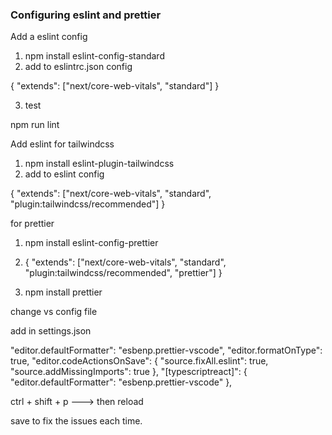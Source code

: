 ### Configuring eslint and prettier


Add a eslint config

1. npm install eslint-config-standard
2. add to eslintrc.json config

{
  "extends": ["next/core-web-vitals", "standard"]
}

3. test

npm run lint


Add eslint for tailwindcss

1. npm install eslint-plugin-tailwindcss
2. add to eslint config

{
  "extends": ["next/core-web-vitals", 
              "standard",
              "plugin:tailwindcss/recommended"]
}


for prettier

1. npm install eslint-config-prettier
2. {
  "extends": ["next/core-web-vitals", 
              "standard",
              "plugin:tailwindcss/recommended",
              "prettier"]
}

3. npm install prettier



change vs config file

add in settings.json

"editor.defaultFormatter": "esbenp.prettier-vscode",
    "editor.formatOnType": true,
    "editor.codeActionsOnSave": {
        "source.fixAll.eslint": true,
        "source.addMissingImports": true
    },
    "[typescriptreact]": {
        "editor.defaultFormatter": "esbenp.prettier-vscode"
    },


ctrl + shift + p ---> then reload

save to fix the issues each time.